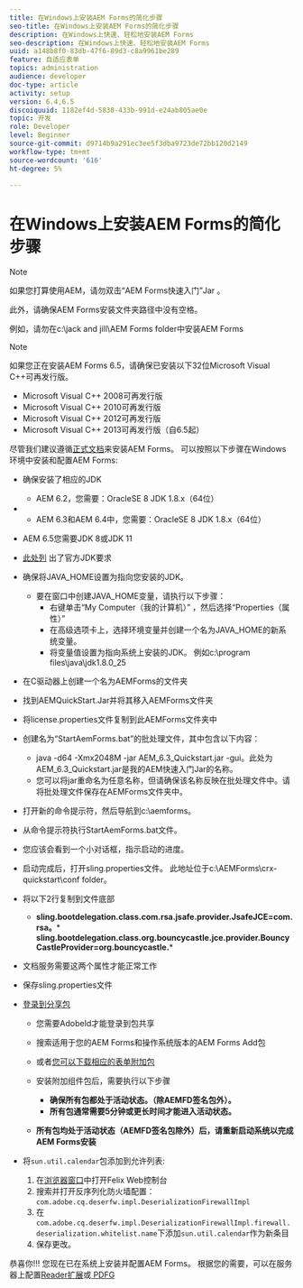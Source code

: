 ```yaml
---
title: 在Windows上安装AEM Forms的简化步骤
seo-title: 在Windows上安装AEM Forms的简化步骤
description: 在Windows上快速、轻松地安装AEM Forms
seo-description: 在Windows上快速、轻松地安装AEM Forms
uuid: a148b8f0-83db-47f6-89d3-c8a9961be289
feature: 自适应表单
topics: administration
audience: developer
doc-type: article
activity: setup
version: 6.4,6.5
discoiquuid: 1182ef4d-5838-433b-991d-e24ab805ae0e
topic: 开发
role: Developer
level: Beginner
source-git-commit: d9714b9a291ec3ee5f3dba9723de72bb120d2149
workflow-type: tm+mt
source-wordcount: '616'
ht-degree: 5%

---
```



# 在Windows上安装AEM Forms的简化步骤

>[!NOTE]
>
>如果您打算使用AEM，请勿双击“AEM Forms快速入门”Jar 。
>
>此外，请确保AEM Forms安装文件夹路径中没有空格。
>
>例如，请勿在c:\jack and jill\AEM Forms folder中安装AEM Forms

>[!NOTE]
>
>如果您正在安装AEM Forms 6.5，请确保已安装以下32位Microsoft Visual C++可再发行版。
>
>* Microsoft Visual C++ 2008可再发行版
>* Microsoft Visual C++ 2010可再发行版
>* Microsoft Visual C++ 2012可再发行版
>* Microsoft Visual C++ 2013可再发行版（自6.5起）


尽管我们建议遵循[正式文档](https://helpx.adobe.com/cn/experience-manager/6-3/forms/using/installing-configuring-aem-forms-osgi.html)来安装AEM Forms。 可以按照以下步骤在Windows环境中安装和配置AEM Forms:

* 确保安装了相应的JDK
   * AEM 6.2，您需要：OracleSE 8 JDK 1.8.x（64位）
* 
   * AEM 6.3和AEM 6.4中，您需要：OracleSE 8 JDK 1.8.x（64位）
* AEM 6.5您需要JDK 8或JDK 11
* [此处列](https://helpx.adobe.com/experience-manager/6-3/sites/deploying/using/technical-requirements.html) 出了官方JDK要求
* 确保将JAVA_HOME设置为指向您安装的JDK。
   * 要在窗口中创建JAVA_HOME变量，请执行以下步骤：
      * 右键单击“My Computer（我的计算机）” ，然后选择“Properties（属性）”
      * 在高级选项卡上，选择环境变量并创建一个名为JAVA_HOME的新系统变量。
      * 将变量值设置为指向系统上安装的JDK。 例如c:\program files\java\jdk1.8.0_25

* 在C驱动器上创建一个名为AEMForms的文件夹
* 找到AEMQuickStart.Jar并将其移入AEMForms文件夹
* 将license.properties文件复制到此AEMForms文件夹中
* 创建名为“StartAemForms.bat”的批处理文件，其中包含以下内容：
   * java -d64 -Xmx2048M -jar AEM_6.3_Quickstart.jar -gui。此处为AEM_6.3_Quickstart.jar是我的AEM快速入门Jar的名称。
   * 您可以将jar重命名为任意名称，但请确保该名称反映在批处理文件中。请将批处理文件保存在AEMForms文件夹中。

* 打开新的命令提示符，然后导航到c:\aemforms。

* 从命令提示符执行StartAemForms.bat文件。

* 您应该会看到一个小对话框，指示启动的进度。

* 启动完成后，打开sling.properties文件。 此地址位于c:\AEMForms\crx-quickstart\conf folder。

* 将以下2行复制到文件底部
   * **sling.bootdelegation.class.com.rsa.jsafe.provider.JsafeJCE=com.rsa。*** **sling.bootdelegation.class.org.bouncycastle.jce.provider.BouncyCastleProvider=org.bouncycastle.***
* 文档服务需要这两个属性才能正常工作
* 保存sling.properties文件

* [登录到分享包](http://localhost:4502/crx/packageshare/login.html)

   * 您需要AdobeId才能登录到包共享
   * 搜索适用于您的AEM Forms和操作系统版本的AEM Forms Add包
   * 或者[您可以下载相应的表单附加包](https://helpx.adobe.com/cn/aem-forms/kb/aem-forms-releases.html)
   * 安装附加组件包后，需要执行以下步骤

      * **确保所有包都处于活动状态。（除AEMFD签名包外）。**
      * **所有包通常需要5分钟或更长时间才能进入活动状态。**
   * **所有包均处于活动状态（AEMFD签名包除外）后，请重新启动系统以完成AEM Forms安装**


* 将`sun.util.calendar`包添加到允许列表:

   1. 在[浏览器窗口](http://localhost:4502/system/console/configMgr)中打开Felix Web控制台
   2. 搜索并打开反序列化防火墙配置：`com.adobe.cq.deserfw.impl.DeserializationFirewallImpl`
   3. 在`com.adobe.cq.deserfw.impl.DeserializationFirewallImpl.firewall.deserialization.whitelist.name`下添加`sun.util.calendar`作为新条目
   4. 保存更改。

恭喜你!!! 您现在已在系统上安装并配置AEM Forms。
根据您的需要，可以在服务器上配置[Reader扩展](https://helpx.adobe.com/experience-manager/6-3/forms/using/configuring-document-services.html)或[ PDFG](https://helpx.adobe.com/experience-manager/6-3/forms/using/install-configure-pdf-generator.html)
